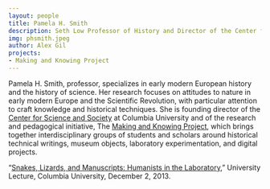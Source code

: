 ```yaml
---
layout: people
title: Pamela H. Smith
description: Seth Low Professor of History and Director of the Center for Science and Society
img: phsmith.jpeg
author: Alex Gil
projects:
- Making and Knowing Project
---
```


Pamela H. Smith, professor, specializes in early modern European history and the history of science. Her research focuses on attitudes to nature in early modern Europe and the Scientific Revolution, with particular attention to craft knowledge and historical techniques. She is founding director of the [Center for Science and Society](http://scienceandsociety.columbia.edu/) at Columbia University and of the research and pedagogical initiative, The [Making and Knowing Project](http://makingandknowing.org/), which brings together interdisciplinary groups of students and scholars around historical technical writings, museum objects, laboratory experimentation, and digital projects.

“[Snakes, Lizards, and Manuscripts: Humanists in the Laboratory](http://www.youtube.com/watch?v=NhRXVKDlYjo&feature=youtu.be),” University Lecture, Columbia University, December 2, 2013.
